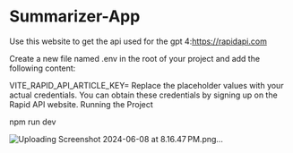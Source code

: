 # Summarizer-App

Use this website to get the api used for the gpt 4:https://rapidapi.com

Create a new file named .env in the root of your project and add the following content:

VITE_RAPID_API_ARTICLE_KEY=
Replace the placeholder values with your actual credentials. You can obtain these credentials by signing up on the Rapid API website.
Running the Project

npm run dev


![Uploading Screenshot 2024-06-08 at 8.16.47 PM.png…]()
